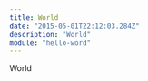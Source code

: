 ```yaml
---
title: World
date: "2015-05-01T22:12:03.284Z"
description: "World"
module: "hello-word"
---
```


World
